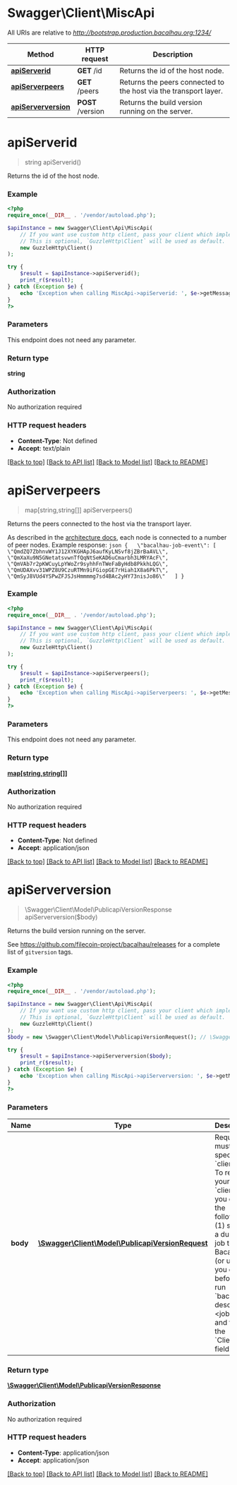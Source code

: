 # Swagger\Client\MiscApi

All URIs are relative to *http://bootstrap.production.bacalhau.org:1234/*

Method | HTTP request | Description
------------- | ------------- | -------------
[**apiServerid**](MiscApi.md#apiserverid) | **GET** /id | Returns the id of the host node.
[**apiServerpeers**](MiscApi.md#apiserverpeers) | **GET** /peers | Returns the peers connected to the host via the transport layer.
[**apiServerversion**](MiscApi.md#apiserverversion) | **POST** /version | Returns the build version running on the server.

# **apiServerid**
> string apiServerid()

Returns the id of the host node.

### Example
```php
<?php
require_once(__DIR__ . '/vendor/autoload.php');

$apiInstance = new Swagger\Client\Api\MiscApi(
    // If you want use custom http client, pass your client which implements `GuzzleHttp\ClientInterface`.
    // This is optional, `GuzzleHttp\Client` will be used as default.
    new GuzzleHttp\Client()
);

try {
    $result = $apiInstance->apiServerid();
    print_r($result);
} catch (Exception $e) {
    echo 'Exception when calling MiscApi->apiServerid: ', $e->getMessage(), PHP_EOL;
}
?>
```

### Parameters
This endpoint does not need any parameter.

### Return type

**string**

### Authorization

No authorization required

### HTTP request headers

 - **Content-Type**: Not defined
 - **Accept**: text/plain

[[Back to top]](#) [[Back to API list]](../../README.md#documentation-for-api-endpoints) [[Back to Model list]](../../README.md#documentation-for-models) [[Back to README]](../../README.md)

# **apiServerpeers**
> map[string,string[]] apiServerpeers()

Returns the peers connected to the host via the transport layer.

As described in the [architecture docs](https://docs.bacalhau.org/about-bacalhau/architecture), each node is connected to a number of peer nodes.  Example response: ```json {   \"bacalhau-job-event\": [     \"QmdZQ7ZbhnvWY1J12XYKGHApJ6aufKyLNSvf8jZBrBaAVL\",     \"QmXaXu9N5GNetatsvwnTfQqNtSeKAD6uCmarbh3LMRYAcF\",     \"QmVAb7r2pKWCuyLpYWoZr9syhhFnTWeFaByHdb8PkkhLQG\",     \"QmUDAXvv31WPZ8U9CzuRTMn9iFGiopGE7rHiah1X8a6PkT\",     \"QmSyJ8VUd4YSPwZFJSJsHmmmmg7sd4BAc2yHY73nisJo86\"   ] } ```

### Example
```php
<?php
require_once(__DIR__ . '/vendor/autoload.php');

$apiInstance = new Swagger\Client\Api\MiscApi(
    // If you want use custom http client, pass your client which implements `GuzzleHttp\ClientInterface`.
    // This is optional, `GuzzleHttp\Client` will be used as default.
    new GuzzleHttp\Client()
);

try {
    $result = $apiInstance->apiServerpeers();
    print_r($result);
} catch (Exception $e) {
    echo 'Exception when calling MiscApi->apiServerpeers: ', $e->getMessage(), PHP_EOL;
}
?>
```

### Parameters
This endpoint does not need any parameter.

### Return type

[**map[string,string[]]**](../Model/array.md)

### Authorization

No authorization required

### HTTP request headers

 - **Content-Type**: Not defined
 - **Accept**: application/json

[[Back to top]](#) [[Back to API list]](../../README.md#documentation-for-api-endpoints) [[Back to Model list]](../../README.md#documentation-for-models) [[Back to README]](../../README.md)

# **apiServerversion**
> \Swagger\Client\Model\PublicapiVersionResponse apiServerversion($body)

Returns the build version running on the server.

See https://github.com/filecoin-project/bacalhau/releases for a complete list of `gitversion` tags.

### Example
```php
<?php
require_once(__DIR__ . '/vendor/autoload.php');

$apiInstance = new Swagger\Client\Api\MiscApi(
    // If you want use custom http client, pass your client which implements `GuzzleHttp\ClientInterface`.
    // This is optional, `GuzzleHttp\Client` will be used as default.
    new GuzzleHttp\Client()
);
$body = new \Swagger\Client\Model\PublicapiVersionRequest(); // \Swagger\Client\Model\PublicapiVersionRequest | Request must specify a `client_id`. To retrieve your `client_id`, you can do the following: (1) submit a dummy job to Bacalhau (or use one you created before), (2) run `bacalhau describe <job-id>` and fetch the `ClientID` field.

try {
    $result = $apiInstance->apiServerversion($body);
    print_r($result);
} catch (Exception $e) {
    echo 'Exception when calling MiscApi->apiServerversion: ', $e->getMessage(), PHP_EOL;
}
?>
```

### Parameters

Name | Type | Description  | Notes
------------- | ------------- | ------------- | -------------
 **body** | [**\Swagger\Client\Model\PublicapiVersionRequest**](../Model/PublicapiVersionRequest.md)| Request must specify a &#x60;client_id&#x60;. To retrieve your &#x60;client_id&#x60;, you can do the following: (1) submit a dummy job to Bacalhau (or use one you created before), (2) run &#x60;bacalhau describe &lt;job-id&gt;&#x60; and fetch the &#x60;ClientID&#x60; field. |

### Return type

[**\Swagger\Client\Model\PublicapiVersionResponse**](../Model/PublicapiVersionResponse.md)

### Authorization

No authorization required

### HTTP request headers

 - **Content-Type**: application/json
 - **Accept**: application/json

[[Back to top]](#) [[Back to API list]](../../README.md#documentation-for-api-endpoints) [[Back to Model list]](../../README.md#documentation-for-models) [[Back to README]](../../README.md)

